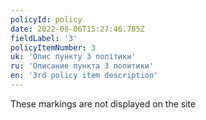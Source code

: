 ```yaml
---
policyId: policy
date: 2022-08-06T15:27:46.785Z
fieldLabel: '3'
policyItemNumber: 3
uk: 'Опис пункту 3 політики'
ru: 'Описание пункта 3 политики'
en: '3rd policy item description'
---
```


These markings are not displayed on the site
